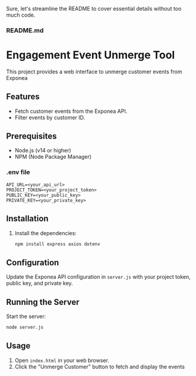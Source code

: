 Sure, let's streamline the README to cover essential details without too much code.

### README.md

# Engagement Event Unmerge Tool

This project provides a web interface to unmerge customer events from Exponea

## Features

- Fetch customer events from the Exponea API.
- Filter events by customer ID.

## Prerequisites

- Node.js (v14 or higher)
- NPM (Node Package Manager)

### .env file

```
API_URL=<your_api_url>
PROJECT_TOKEN=<your_project_token>
PUBLIC_KEY=<your_public_key>
PRIVATE_KEY=<your_private_key>
```

## Installation

1. Install the dependencies:
    ```bash
    npm install express axios dotenv
    ```

## Configuration

Update the Exponea API configuration in `server.js` with your project token, public key, and private key.

## Running the Server

Start the server:
```bash
node server.js
```

## Usage

1. Open `index.html` in your web browser.
2. Click the "Unmerge Customer" button to fetch and display the events